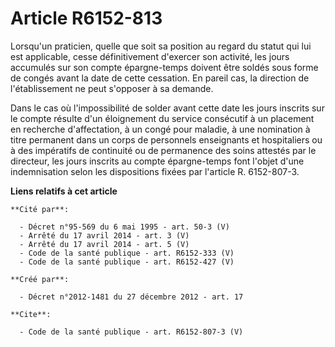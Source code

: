 # Article R6152-813

Lorsqu'un praticien, quelle que soit sa position au regard du statut qui lui est applicable, cesse définitivement d'exercer
son activité, les jours accumulés sur son compte épargne-temps doivent être soldés sous forme de congés avant la date de
cette cessation. En pareil cas, la direction de l'établissement ne peut s'opposer à sa demande. 

Dans le cas où l'impossibilité de solder avant cette date les jours inscrits sur le compte résulte d'un éloignement du
service consécutif à un placement en recherche d'affectation, à un congé pour maladie, à une nomination à titre permanent
dans un corps de personnels enseignants et hospitaliers ou à des impératifs de continuité ou de permanence des soins attestés
par le directeur, les jours inscrits au compte épargne-temps font l'objet d'une indemnisation selon les dispositions fixées
par l'article R. 6152-807-3.

**Liens relatifs à cet article**

	**Cité par**:

	  - Décret n°95-569 du 6 mai 1995 - art. 50-3 (V)
	  - Arrêté du 17 avril 2014 - art. 3 (V)
	  - Arrêté du 17 avril 2014 - art. 5 (V)
	  - Code de la santé publique - art. R6152-333 (V)
	  - Code de la santé publique - art. R6152-427 (V)

	**Créé par**:

	  - Décret n°2012-1481 du 27 décembre 2012 - art. 17

	**Cite**:

	  - Code de la santé publique - art. R6152-807-3 (V)
